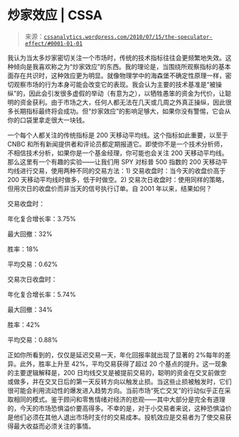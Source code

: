 <!--yml

分类：未分类

日期：2024-05-12 18:21:25

-->

# 炒家效应 | CSSA

> 来源：[`cssanalytics.wordpress.com/2010/07/15/the-speculator-effect/#0001-01-01`](https://cssanalytics.wordpress.com/2010/07/15/the-speculator-effect/#0001-01-01)

我认为当太多炒家密切关注一个市场时，传统的技术指标往往会更频繁地失效。这种倾向是我喜欢称之为“炒家效应”的东西。我的理论是，当围绕所观察指标的基本面存在共识时，这种效应更为明显。就像物理学中的海森堡不确定性原理一样，密切观察市场的行为本身可能会改变它的表现。我会认为主要的技术基准是“被操纵”的，因此会引发很多虚假的举动（有意为之），以牺牲愚笨的资金为代价，让聪明的资金获利。由于市场之大，任何人都无法在几天或几周之外真正操纵，因此很多长期指标最终将会成功。但“炒家效应”的影响足够大，如果你没有警惕，它会从你的口袋里拿走很大一块钱。

一个每个人都关注的传统指标是 200 天移动平均线。这个指标如此重要，以至于 CNBC 和所有新闻提供者和评论员都定期报道它。即使你不是一个技术分析师，不相信技术分析，如果你是一个基金经理，你可能也会关注 200 天移动平均线。那么这里有一个有趣的实验——让我们用 SPY 对标普 500 指数的 200 天移动平均线进行交易，使用两种不同的交易方法：1) 交易收盘时：当今天的收盘价高于 200 天移动平均线时做多，低于时做空。2) 交易次日收盘时：使用同样的策略，但用次日的收盘价而非当天的信号执行订单。自 2001 年以来，结果如何？

交易收盘时：

年化复合增长率：3.75%

最大回撤：32%

胜率：18%

平均交易：0.62%

交易次日收盘时：

年化复合增长率：5.74%

最大回撤：34%

胜率：42%

平均交易：0.88%

正如你所看到的，仅仅是延迟交易一天，年化回报率就出现了显著的 2%每年的差异。此外，胜率上升至 42%，平均交易获得了超过 20 个基点的提升。这一现象的主要逻辑解释是，200 日均线交叉是被提前交易的，聪明的资金在交叉前做空或做多，并在交叉日后的第一天反转方向以触发止损。当这些止损被触发时，它们很可能会利用流动性的爆发进入趋势方向。当前市场“死亡交叉”的行动似乎正在采取相同的模式。鉴于顾问和零售情绪对经济的悲观——其中大部分是完全有道理的，今天的市场恐惧溢价要高得多。不幸的是，对于小交易者来说，这种恐惧溢价是他们必须在其他人退出市场时支付的交易成本。投机效应是交易者为了使交易获得最大收益而必须关注的事情。
